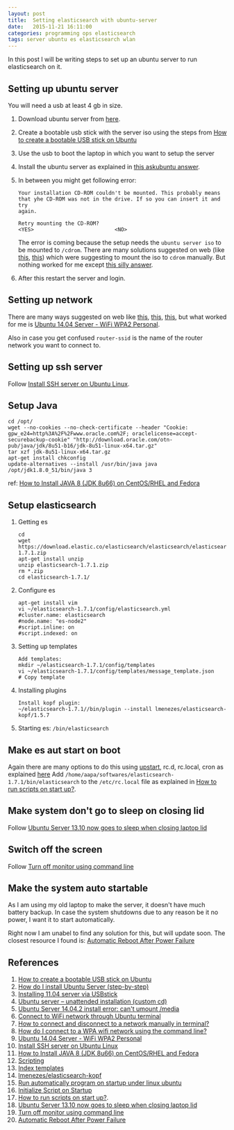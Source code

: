 ```yaml
---
layout: post
title:  Setting elasticsearch with ubuntu-server
date:   2015-11-21 16:11:00
categories: programming ops elasticsearch
tags: server ubuntu es elasticsearch wlan
---
```


In this post I will be writing steps to set up an ubuntu server to run elasticsearch on it.

## Setting up ubuntu server
You will need a usb at least 4 gb in size.
 
1. Download ubuntu server from [here](http://www.ubuntu.com/download/server).
2. Create a bootable usb stick with the server iso using the steps from [How to create a bootable USB stick on Ubuntu](http://www.ubuntu.com/download/desktop/create-a-usb-stick-on-ubuntu)
3. Use the usb to boot the laptop in which you want to setup the server
4. Install the ubuntu server as explained in [this askubuntu answer](http://askubuntu.com/a/340966/78177).
5. In between you might get following error:
    
    ```
    Your installation CD-ROM couldn't be mounted. This probably means
    that yhe CD-ROM was not in the drive. If so you can insert it and try 
    again. 
    
    Retry mounting the CD-ROM? 
    <YES>                          <NO>
    ```
    
    The error is coming because the setup needs the `ubuntu server iso` to be mounted to `/cdrom`. There are many solutions suggested on web (like [this](http://ubuntuforums.org/showthread.php?t=1750464), [this](https://pricklytech.wordpress.com/2013/04/21/ubuntu-server-unattended-installation-custom-cd/)) which were suggesting to mount the iso to `cdrom` manually. But nothing worked for me except [this silly answer](http://askubuntu.com/a/614902/78177).
6. After this restart the server and login.

## Setting up network

There are many ways suggested on web like [this](http://askubuntu.com/questions/294257/connect-to-wifi-network-through-ubuntu-terminal), [this](http://askubuntu.com/questions/16584/how-to-connect-and-disconnect-to-a-network-manually-in-terminal), [this](http://askubuntu.com/questions/138472/how-do-i-connect-to-a-wpa-wifi-network-using-the-command-line), but what worked for me is [Ubuntu 14.04 Server - WiFi WPA2 Personal](http://askubuntu.com/a/650369/78177).
 
Also in case you get confused `router-ssid` is the name of the router network you want to connect to.

## Setting up ssh server

Follow [Install SSH server on Ubuntu Linux](http://www.htpcbeginner.com/install-ssh-server-on-ubuntu-1204/).

## Setup Java

```
cd /opt/
wget --no-cookies --no-check-certificate --header "Cookie: gpw_e24=http%3A%2F%2Fwww.oracle.com%2F; oraclelicense=accept-securebackup-cookie" "http://download.oracle.com/otn-pub/java/jdk/8u51-b16/jdk-8u51-linux-x64.tar.gz"
tar xzf jdk-8u51-linux-x64.tar.gz
apt-get install chkconfig
update-alternatives --install /usr/bin/java java /opt/jdk1.8.0_51/bin/java 3
```

ref: [How to Install JAVA 8 (JDK 8u66) on CentOS/RHEL and Fedora](http://tecadmin.net/install-java-8-on-centos-rhel-and-fedora/#)

## Setup elasticsearch

1. Getting es
    
    ```
    cd
    wget https://download.elastic.co/elasticsearch/elasticsearch/elasticsearch-1.7.1.zip
    apt-get install unzip
    unzip elasticsearch-1.7.1.zip
    rm *.zip
    cd elasticsearch-1.7.1/
    ```
2. Configure es
    
    ```
    apt-get install vim
    vi ~/elasticsearch-1.7.1/config/elasticsearch.yml
    #cluster.name: elasticsearch
    #node.name: "es-node2"
    #script.inline: on
    #script.indexed: on
    ```
3. Setting up templates
    
    ```
    Add templates:
    mkdir ~/elasticsearch-1.7.1/config/templates
    vi ~/elasticsearch-1.7.1/config/templates/message_template.json
    # Copy template 
    ```
4. Installing plugins
    
    ```
    Install kopf plugin:
    ~/elasticsearch-1.7.1//bin/plugin --install lmenezes/elasticsearch-kopf/1.5.7
    ```
5. Starting es: `/bin/elasticsearch`

## Make es aut start on boot
Again there are many options to do this using [upstart](), rc.d, rc.local, cron as explained [here](http://stackoverflow.com/questions/7221757/run-automatically-program-on-startup-under-linux-ubuntu)
Add `/home/aapa/softwares/elasticsearch-1.7.1/bin/elasticsearch` to the `/etc/rc.local` file as explained in [How to run scripts on start up?](http://askubuntu.com/a/1199/78177).

## Make system don't go to sleep on closing lid
Follow [Ubuntu Server 13.10 now goes to sleep when closing laptop lid](http://askubuntu.com/a/361087/78177)

## Switch off the screen
Follow [Turn off monitor using command line](http://askubuntu.com/a/62861/78177)

## Make the system auto startable

As I am using my old laptop to make the server, it doesn't have much battery backup. In case the system shutdowns due to any reason be it no power, I want it to start automatically. 
 
Right now I am unabel to find any solution for this, but will update soon. The closest resource I found is: [Automatic Reboot After Power Failure](http://askubuntu.com/questions/111907/automatic-reboot-after-power-failure)


## References

1. [How to create a bootable USB stick on Ubuntu](http://www.ubuntu.com/download/desktop/create-a-usb-stick-on-ubuntu)
2. [How do I install Ubuntu Server (step-by-step)](http://askubuntu.com/a/340966/78177)
3. [Installing 11.04 server via USBstick](http://ubuntuforums.org/showthread.php?t=1750464)
4. [Ubuntu server – unattended installation (custom cd)](https://pricklytech.wordpress.com/2013/04/21/ubuntu-server-unattended-installation-custom-cd/)
5. [Ubuntu Server 14.04.2 install error: can't umount /media](http://askubuntu.com/a/614902/78177)
6. [Connect to WiFi network through Ubuntu terminal](http://askubuntu.com/questions/294257/connect-to-wifi-network-through-ubuntu-terminal)
7. [How to connect and disconnect to a network manually in terminal?](http://askubuntu.com/questions/16584/how-to-connect-and-disconnect-to-a-network-manually-in-terminal)
8. [How do I connect to a WPA wifi network using the command line?](http://askubuntu.com/questions/138472/how-do-i-connect-to-a-wpa-wifi-network-using-the-command-line)
9. [Ubuntu 14.04 Server - WiFi WPA2 Personal](http://askubuntu.com/questions/464507/ubuntu-14-04-server-wifi-wpa2-personal)
10. [Install SSH server on Ubuntu Linux](http://www.htpcbeginner.com/install-ssh-server-on-ubuntu-1204/)
11. [How to Install JAVA 8 (JDK 8u66) on CentOS/RHEL and Fedora](http://tecadmin.net/install-java-8-on-centos-rhel-and-fedora/#)
12. [Scripting](https://www.elastic.co/guide/en/elasticsearch/reference/current/modules-scripting.html)
13. [Index templates](https://www.elastic.co/guide/en/elasticsearch/reference/current/indices-templates.html#config)
14. [lmenezes/elasticsearch-kopf](https://github.com/lmenezes/elasticsearch-kopf)
15. [Run automatically program on startup under linux ubuntu](http://stackoverflow.com/a/7221787/742173)
16. [Initialize Script on Startup](http://askubuntu.com/questions/256025/initialize-script-on-startup)
17. [How to run scripts on start up?](http://askubuntu.com/questions/814/how-to-run-scripts-on-start-up).
18. [Ubuntu Server 13.10 now goes to sleep when closing laptop lid](http://askubuntu.com/questions/360615/ubuntu-server-13-10-now-goes-to-sleep-when-closing-laptop-lid)
19. [Turn off monitor using command line](http://askubuntu.com/questions/62858/turn-off-monitor-using-command-line)
20. [Automatic Reboot After Power Failure](http://askubuntu.com/questions/111907/automatic-reboot-after-power-failure)